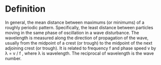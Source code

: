 # Definition

In general, the mean distance between maximums (or minimums) of a
roughly periodic pattern. Specifically, the least distance between
particles moving in the same phase of oscillation in a wave disturbance.
The wavelength is measured along the direction of propagation of the
wave, usually from the midpoint of a crest (or trough) to the midpoint
of the next adjoining crest (or trough). It is related to frequency f
and phase speed v by λ = v / f , where λ is wavelength. The reciprocal
of wavelength is the wave number.
